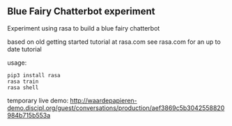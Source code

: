 ## Blue Fairy Chatterbot experiment

Experiment using rasa to build a blue fairy chatterbot

based on old getting started tutorial at rasa.com
see rasa.com for an up to date tutorial 

usage:

```
pip3 install rasa
rasa train
rasa shell
``` 

temporary live demo: http://waardepapieren-demo.discipl.org/guest/conversations/production/aef3869c5b3042558820984b715b553a
